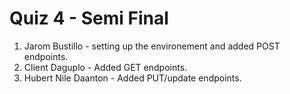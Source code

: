 # Quiz 4 - Semi Final

1. Jarom Bustillo - setting up the environement and added POST endpoints.
2. Client Daguplo - Added GET endpoints.
3. Hubert Nile Daanton - Added PUT/update endpoints.